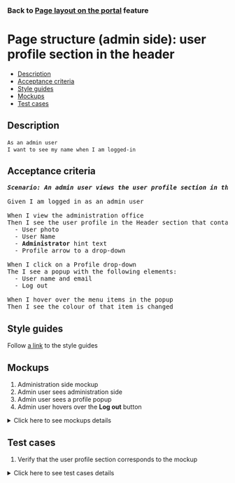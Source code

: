 ### Back to [Page layout on the portal](../../README.md) feature

# Page structure (admin side): user profile section in the header

- [Description](#description)
- [Acceptance criteria](#acceptance-criteria)
- [Style guides](#style-guides)
- [Mockups](#mockups)
- [Test cases](#test-cases)

## Description

    As an admin user
    I want to see my name when I am logged-in

## Acceptance criteria

<pre>
<b><i>Scenario: An admin user views the user profile section in the administration office</i></b>

Given I am logged in as an admin user

When I view the administration office
Then I see the user profile in the Header section that contains:
  - User photo
  - User Name
  - <b>Administrator</b> hint text
  - Profile arrow to a drop-down

When I click on a Profile drop-down
The I see a popup with the following elements:
  - User name and email
  - Log out

When I hover over the menu items in the popup
Then I see the colour of that item is changed
</pre>

## Style guides

Follow [a link](https://www.figma.com/proto/0zkkf5WC77OSpvyD6YXpFE/Style-guides?page-id=0%3A1&node-id=19%3A5368&viewport=266%2C48%2C0.54&scaling=min-zoom&starting-point-node-id=19%3A5368) to the style guides

## Mockups

1. Administration side mockup
2. Admin user sees administration side
3. Admin user sees a profile popup
4. Admin user hovers over the <b>Log out</b> button

<details>
  <summary>Click here to see mockups details</summary>

**1. Administration side mockup:**

![Admin user sees administration side](/web_application_features/project_layout/images/admin_mockup.png)

**2. Admin user sees administration side:**

![Admin user sees administration side](/web_application_features/project_layout/images/admin_side.png)

**3. Admin user sees a profile popup:**

![Admin user sees a profile popup](/web_application_features/project_layout/images/admin_profile.png)

**4. Admin user hovers over the Log outbutton:**

![Admin user hovers over the Log outbutton](/web_application_features/project_layout/images/admin_log_out_hover.png)

</details>

## Test cases

1. Verify that the user profile section corresponds to the mockup

<details>
  <summary>Click here to see test cases details</summary>

### **1. Verify that the user profile section corresponds to the mockup:**

|Preconditions|Steps|Expected result
------|-------|----------
|- Go to the Sports Hub home page|1) Log in with admin account|1) View that the user profile section corresponds to the mockup|
</details>
